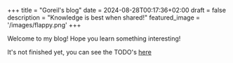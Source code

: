 +++
title =  "Goreil's blog"
date = 2024-08-28T00:17:36+02:00
draft = false
description =  "Knowledge is best when shared!"
featured_image =  '/images/flappy.png'
+++


Welcome to my blog! Hope you learn something interesting!

It's not finished yet, you can see the TODO's [here](todo)